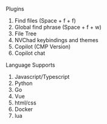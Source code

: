 Plugins
1. Find files (Space + f + f)
2. Global find phrase (Space + f + w)
3. File Tree
4. NVChad keybindings and themes
5. Copilot (CMP Version)
6. Copilot chat

Language Supports
1. Javascript/Typescript
2. Python
3. Go
4. Vue
5. html/css
6. Docker
7. lua
